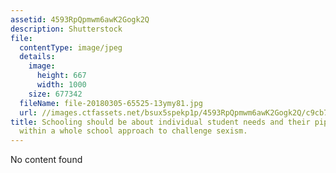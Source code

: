 ```yaml
---
assetid: 4593RpQpmwm6awK2Gogk2Q
description: Shutterstock
file:
  contentType: image/jpeg
  details:
    image:
      height: 667
      width: 1000
    size: 677342
  fileName: file-20180305-65525-13ymy81.jpg
  url: //images.ctfassets.net/bsux5spekp1p/4593RpQpmwm6awK2Gogk2Q/c9cb7985475d7fcd9d9c38f144fe22e7/file-20180305-65525-13ymy81.jpg
title: Schooling should be about individual student needs and their pipelines to success,
  within a whole school approach to challenge sexism.
---
```

No content found